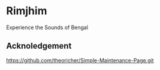 # Rimjhim
Experience the Sounds of Bengal

## Acknoledgement
https://github.com/theoricher/Simple-Maintenance-Page.git
